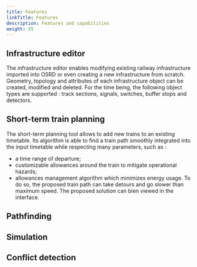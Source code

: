 ```yaml
---
title: Features
linkTitle: Features
description: Features and capabitities
weight: 55
---
```



## Infrastructure editor
The infrastructure editor enables modifying existing railway infrastructure imported into OSRD or even creating a new infrastructure from scratch.
Geometry, topology and attributes of each infrastructure object can be created, modified and deleted.
For the time being, the following object types are supported : track sections, signals, switches, buffer stops and detectors.

## Short-term train planning
The short-term planning tool allows to add new trains to an existing timetable.
Its algorithm is able to find a train path smoothly integrated into the input timetable while respecting many parameters, such as :
- a time range of departure;
- customizable allowances around the train to mitigate operational hazards;
- allowances management algorithm which minimizes energy usage.
To do so, the proposed train path can take detours and go slower than maximum speed. The proposed solution can bien viewed in the interface.

## Pathfinding

## Simulation

## Conflict detection
